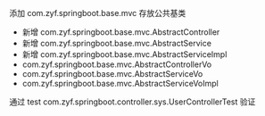 添加 com.zyf.springboot.base.mvc 存放公共基类
 - 新增 com.zyf.springboot.base.mvc.AbstractController
 - 新增 com.zyf.springboot.base.mvc.AbstractService
 - 新增 com.zyf.springboot.base.mvc.AbstractServiceImpl
 - com.zyf.springboot.base.mvc.AbstractControllerVo
 - com.zyf.springboot.base.mvc.AbstractServiceVo
 - com.zyf.springboot.base.mvc.AbstractServiceVoImpl

通过 test com.zyf.springboot.controller.sys.UserControllerTest 验证
